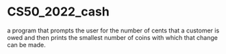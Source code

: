 # CS50_2022_cash

a program that prompts the user for the number of cents that a customer is owed and then prints the smallest number of coins with which that change can be made.
